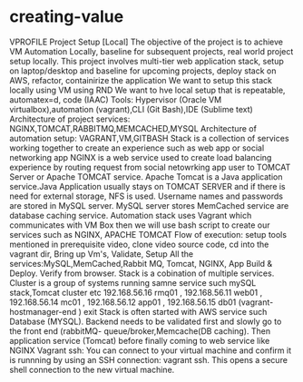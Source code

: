 # creating-value
VPROFILE Project Setup [Local]
The objective of the project is to achieve VM Automation Locally, baseline for subsequent projects, real world project setup locally. 
This project involves multi-tier web application stack, setup on laptop/desktop and baseline for upcoming projects, deploy stack on AWS, refactor, containirize the application
We want to setup this stack locally using VM using RND
We want to hve local setup that is repeatable, automatex=d, code (IAAC)
Tools: Hypervisor (Oracle VM virtualbox),automation (vagrant),CLI (Git Bash),IDE (Sublime text)
Architecture of project services: NGINX,TOMCAT,RABBITMQ,MEMCACHED,MYSQL
Architecture of automation setup: VAGRANT,VM,GITBASH
Stack is a collection of services working together to create an experience such as web app or social networking app
NGINX is a web service  used to create load balancing experience by routing request from social netowrking app user to TOMCAT Server or Apache TOMCAT  service. Apache Tomcat is a Java application service.Java Application usually stays on TOMCAT SERVER and if there is need for external storage, NFS is used.
Username names and passwords are stored in MySQL server. MySQL server stores 
MemCached service are database caching service.
Automation stack uses Vagrant which communicates with VM Box then we will use bash script to create our services such as NGINX, APACHE TOMCAT
Flow of execution: setup tools mentioned in prerequisite video, clone video source code, cd into the vagrant dir, Bring up Vm's, Validate, Setup All the services:MySQL,MemCached,Rabbit MQ, Tomcat, NGINX, App Build & Deploy. Verify from browser.
Stack is a cobination of multiple services. Cluster is a group of systems running samne service such mySQL stack,Tomcat cluster etc
192.168.56.16	rmq01 , 192.168.56.11	web01 , 192.168.56.14	mc01 , 192.168.56.12	app01 , 192.168.56.15	db01   (vagrant-hostmanager-end ) exit
Stack is often started with AWS service such Database (MYSQL). Backend needs to be validated first and slowly go to the front end (rabbitMQ- queue/broker,Memcache(DB caching). Then application service (Tomcat) before finally coming to web service like NGINX
Vagrant ssh: You can connect to your virtual machine and confirm it is runnning by using an SSH connection: vagrant ssh. This opens a secure shell connection to the new virtual machine.
